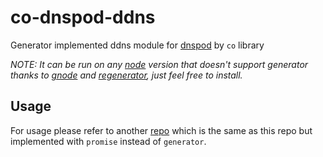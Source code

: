 co-dnspod-ddns
==============

Generator implemented ddns module for [dnspod](https://www.dnspod.cn) by `co` library

*NOTE: It can be run on any [node](http://nodejs.org) version that doesn't support generator thanks to [gnode](https://github.com/TooTallNate/gnode) and [regenerator](https://github.com/facebook/regenerator), just feel free to install.*

## Usage

For usage please refer to another [repo](https://github.com/luckydrq/dnspod-ddns2) which is the same as this repo but implemented with `promise` instead of `generator`.

